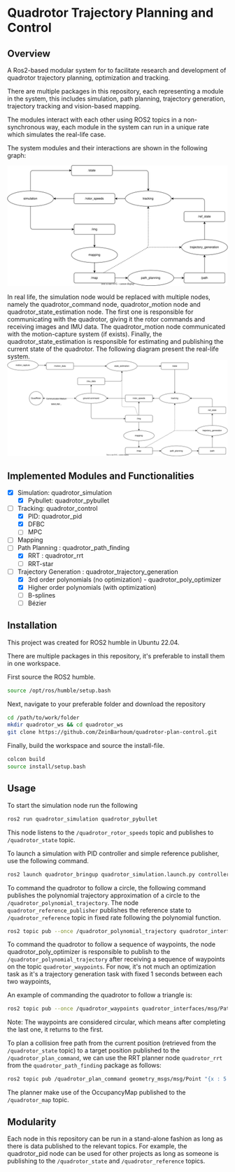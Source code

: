 # Quadrotor Trajectory Planning and Control

## Overview

A Ros2-based modular system for to facilitate research and development of quadrotor trajectory planning, optimization and tracking.

There are multiple packages in this repository, each representing a module in the system, this includes simulation, path planning, trajectory generation, trajectory tracking and vision-based mapping.

The modules interact with each other using ROS2 topics in a non-synchronous way, each module in the system can run in a unique rate which simulates the real-life case.

The system modules and their interactions are shown in the following graph:

![Simulation System Diagram](/media/system_simulation.svg)

In real life, the simulation node would be replaced with multiple nodes, namely the quadrotor_command node, quadrotor_motion node and quadrotor_state_estimation node. The first one is responsible for communicating with the quadrotor, giving it the rotor commands and receiving images and IMU data. The quadrotor_motion node communicated with the motion-capture system (if exists). Finally, the quadrotor_state_estimation is responsible for estimating and publishing the current state of the quadrotor. The following diagram present the real-life system.
![Real System Diagram](/media/system_real.svg)

## Implemented Modules and Functionalities

- [x] Simulation: quadrotor_simulation
  - [x] Pybullet: quadrotor_pybullet
- [ ] Tracking: quadrotor_control
  - [x] PID: quadrotor_pid
  - [x] DFBC
  - [ ] MPC
- [ ] Mapping
- [ ] Path Planning : quadrotor_path_finding
  - [x] RRT : quadrotor_rrt
  - [ ] RRT-star
- [ ] Trajectory Generation : quadrotor_trajectory_generation
  - [x] 3rd order polynomials (no optimization) - quadrotor_poly_optimizer
  - [x] Higher order polynomials (with optimization)
  - [ ] B-splines
  - [ ] Bézier

## Installation

This project was created for ROS2 humble in Ubuntu 22.04.

There are multiple packages in this repository, it's preferable to install them in one workspace.

First source the ROS2 humble.

```bash
source /opt/ros/humble/setup.bash
```

Next, navigate to your preferable folder and download the repository

```bash
cd /path/to/work/folder
mkdir quadrotor_ws && cd quadrotor_ws
git clone https://github.com/ZeinBarhoum/quadrotor-plan-control.git
```

Finally, build the workspace and source the install-file.

```bash
colcon build
source install/setup.bash
```

## Usage

To start the simulation node run the following

```bash
ros2 run quadrotor_simulation quadrotor_pybullet
```

This node listens to the `/quadrotor_rotor_speeds` topic and publishes to `/quadrotor_state` topic.

To launch a simulation with PID controller and simple reference publisher, use the following command.

```bash
ros2 launch quadrotor_bringup quadrotor_simulation.launch.py controller:=quadrotor_pid
```

To command the quadrotor to follow a circle, the following command publishes the polynomial trajectory approximation of a circle to the `/quadrotor_polynomial_trajectory`. The node `quadrotor_reference_publisher` publishes the reference state to `/quadrotor_reference` topic in fixed rate following the polynomial function.

```bash
ros2 topic pub --once /quadrotor_polynomial_trajectory quadrotor_interfaces/msg/PolynomialTrajectory "{header: {}, poly_x: [1.51383985371781e-07, -7.14571397410070e-06, 0.000130239969470174, -0.00109778199648815, 0.00371446637221780, -0.000980038295903419, 0.0134900091914051, -0.176415378615748, 0.00200274735664833, 1.00066799320626, -0.000130544080559754], poly_y: [2.21841764793139e-07, -6.96929094200916e-06, 7.42738645341275e-05, -0.000215896450055789, -0.000777698773923802, -0.00112904042577661, 0.0429934777291669,  -0.000934805450807571, -0.499647157157789, -5.69214830909161e-05, 1.00000216767309], poly_z: [2.0], t_clip: 6.28}"
```

To command the quadrotor to follow a sequence of waypoints, the node quadrotor_poly_optimizer is responsible to publish to the `/quadrotor_polynomial_trajectory` after receiving a sequence of waypoints on the topic `quadrotor_waypoints`. For now, it's not much an optimization task as it's a trajectory generation task with fixed 1 seconds between each two waypoints,

An example of commanding the quadrotor to follow a triangle is:

```bash
ros2 topic pub --once /quadrotor_waypoints quadrotor_interfaces/msg/PathWayPoints "{waypoints: [{x: 1, y: 1, z: 1}, {x: 2, y: 2, z: 2}, {x: 1, y: 1, z: 2}]}"
```

Note: The waypoints are considered circular, which means after completing the last one, it returns to the first.

To plan a collision free path from the current position (retrieved from the `/quadrotor_state` topic) to a target position published to the `/quadrotor_plan_command`, we can use the RRT planner node `quadrotor_rrt` from the `quadrotor_path_finding` package as follows:

```bash
ros2 topic pub /quadrotor_plan_command geometry_msgs/msg/Point "{x : 5.0, y : 5.0, z : 5.0}" --once
```

The planner make use of the OccupancyMap published to the `/quadrotor_map` topic.

## Modularity

Each node in this repository can be run in a stand-alone fashion as long as there is data published to the relevant topics. For example, the quadrotor_pid node can be used for other projects as long as someone is publishing to the `/quadrotor_state` and `/quadrotor_reference` topics.

